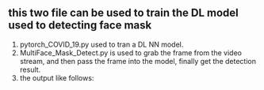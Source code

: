 ## this two file can be used to train the DL model used to detecting face mask
1. pytorch_COVID_19.py used to tran a DL NN model.
2. MultiFace_Mask_Detect.py is used to grab the frame from the video stream, and then pass the frame into the model, finally get the detection result.
3. the output like follows:
